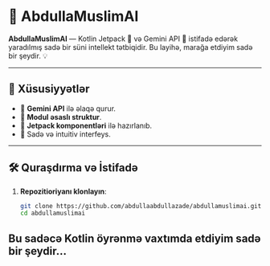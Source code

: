 # 🤖 AbdullaMuslimAI

**AbdullaMuslimAI** — Kotlin Jetpack 📱 və Gemini API 🌌 istifadə edərək yaradılmış sadə bir süni intellekt tətbiqidir. Bu layihə, marağa etdiyim sadə bir şeydir. 💡

---

## 🚀 Xüsusiyyətlər

- 📡 **Gemini API** ilə əlaqə qurur.
- 🧩 **Modul əsaslı struktur**.
- 📱 **Jetpack komponentləri** ilə hazırlanıb.
- 🎨 Sadə və intuitiv interfeys.

---

## 🛠️ Quraşdırma və İstifadə

1. **Repozitioriyanı klonlayın**:  
   ```bash
   git clone https://github.com/abdullaabdullazade/abdullamuslimai.git
   cd abdullamuslimai


## Bu sadəcə Kotlin öyrənmə vaxtımda etdiyim sadə bir şeydir...
